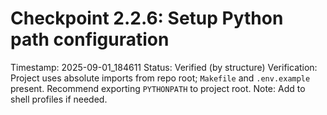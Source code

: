 # Checkpoint 2.2.6: Setup Python path configuration
Timestamp: 2025-09-01_184611
Status: Verified (by structure)
Verification: Project uses absolute imports from repo root; `Makefile` and `.env.example` present. Recommend exporting `PYTHONPATH` to project root.
Note: Add to shell profiles if needed.
